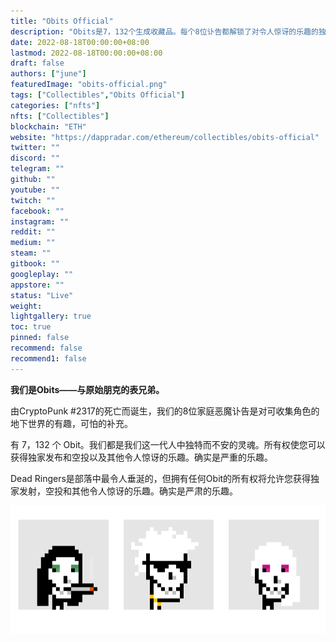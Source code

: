 ```yaml
---
title: "Obits Official"
description: "Obits是7，132个生成收藏品。每个8位讣告都解锁了对令人惊讶的乐趣的独家访问。"
date: 2022-08-18T00:00:00+08:00
lastmod: 2022-08-18T00:00:00+08:00
draft: false
authors: ["june"]
featuredImage: "obits-official.png"
tags: ["Collectibles","Obits Official"]
categories: ["nfts"]
nfts: ["Collectibles"]
blockchain: "ETH"
website: "https://dappradar.com/ethereum/collectibles/obits-official"
twitter: ""
discord: ""
telegram: ""
github: ""
youtube: ""
twitch: ""
facebook: ""
instagram: ""
reddit: ""
medium: ""
steam: ""
gitbook: ""
googleplay: ""
appstore: ""
status: "Live"
weight: 
lightgallery: true
toc: true
pinned: false
recommend: false
recommend1: false
---
```


**我们是Obits——与原始朋克的表兄弟。**

由CryptoPunk #2317的死亡而诞生，我们的8位家庭恶魔讣告是对可收集角色的地下世界的有趣，可怕的补充。

有 7，132 个 Obit。我们都是我们这一代人中独特而不安的灵魂。所有权使您可以获得独家发布和空投以及其他令人惊讶的乐趣。确实是严重的乐趣。

Dead Ringers是部落中最令人垂涎的，但拥有任何Obit的所有权将允许您获得独家发射，空投和其他令人惊讶的乐趣。确实是严肃的乐趣。

![img](12.png)